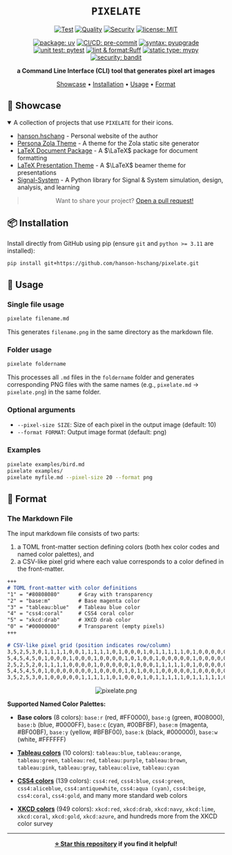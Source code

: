 <div align=center>

# `PIXELATE`

[![Test](https://github.com/hanson-hschang/pixelate/actions/workflows/test.yml/badge.svg)](https://github.com/hanson-hschang/pixelate/actions/workflows/test.yml)
[![Quality](https://github.com/hanson-hschang/pixelate/actions/workflows/quality.yml/badge.svg)](https://github.com/hanson-hschang/pixelate/actions/workflows/quality.yml)
[![Security](https://github.com/hanson-hschang/pixelate/actions/workflows/security.yml/badge.svg)](https://github.com/hanson-hschang/pixelate/actions/workflows/security.yml)
[![license: MIT](https://img.shields.io/badge/license-MIT-yellow)](https://opensource.org/licenses/MIT)

[![package: uv](https://img.shields.io/endpoint?url=https://raw.githubusercontent.com/astral-sh/uv/main/assets/badge/v0.json)](https://docs.astral.sh/uv/)
[![CI/CD: pre-commit](https://img.shields.io/badge/CI/CD-pre--commit-FAB040?logo=pre-commit)](https://pre-commit.com/)
[![syntax: pyupgrade](https://img.shields.io/badge/syntax-pyupgrade-blue?logo=pyupgrade)](https://github.com/pyupgrade/pyupgrade)
[![unit test: pytest](https://img.shields.io/badge/unit_test-pytest-0A9EDC?logo=pytest)](https://docs.pytest.org/)
[![lint & format:Ruff](https://img.shields.io/endpoint?url=https://raw.githubusercontent.com/astral-sh/ruff/main/assets/badge/v2.json)](https://github.com/astral-sh/ruff)
[![static type: mypy](https://img.shields.io/badge/static_type-mypy-blue)](https://mypy-lang.org/)
[![security: bandit](https://img.shields.io/badge/security-bandit-yellow)](https://bandit.readthedocs.io/)


**a Command Line Interface (CLI) tool that generates pixel art images**

[Showcase](#-showcase) • [Installation](#-installation) • [Usage](#-usage) • [Format](#-format)

</div>

## 🌟 Showcase

<details open>
<summary>A collection of projects that use <code>PIXELATE</code> for their icons.</summary>

- [hanson.hschang](https://hanson-hschang.github.io/) - Personal website of the author
- [Persona Zola Theme](https://hanson-hschang.github.io/persona-zola-theme/) - A theme for the Zola static site generator
- [LaTeX Document Package](https://github.com/hanson-hschang/LaTeX-Document-Package) - A $\LaTeX$ package for document formatting
- [LaTeX Presentation Theme](https://github.com/hanson-hschang/LaTeX-Presentation-Theme) - A $\LaTeX$ beamer theme for presentations
- [Signal-System](https://github.com/hanson-hschang/Signal-System) - A Python library for Signal & System simulation, design, analysis, and learning

</details>

> <p align="center">Want to share your project? <a href="https://github.com/hanson-hschang/pixelate/pulls">Open a pull request!</a></p>


## 📦 Installation

Install directly from GitHub using pip (ensure `git` and `python >= 3.11` are installed):

```bash
pip install git+https://github.com/hanson-hschang/pixelate.git
```

## 📝 Usage

### Single file usage
```bash
pixelate filename.md
```
This generates `filename.png` in the same directory as the markdown file.

### Folder usage
```bash
pixelate foldername
```
This processes all `.md` files in the `foldername` folder and generates corresponding PNG files with the same names (e.g., `pixelate.md` -> `pixelate.png`) in the same folder.

### Optional arguments
- `--pixel-size SIZE`: Size of each pixel in the output image (default: 10)
- `--format FORMAT`: Output image format (default: png)

### Examples
```bash
pixelate examples/bird.md
pixelate examples/
pixelate myfile.md --pixel-size 20 --format png
```

## 🎨 Format

### The Markdown File

The input markdown file consists of two parts:
  1. a TOML front-matter section defining colors (both hex color codes and named color palettes), and
  2. a CSV-like pixel grid where each value corresponds to a color defined in the front-matter.

```markdown
+++
# TOML front-matter with color definitions
"1" = "#80808080"      # Gray with transparency
"2" = "base:m"         # Base magenta color
"3" = "tableau:blue"   # Tableau blue color
"4" = "css4:coral"     # CSS4 coral color
"5" = "xkcd:drab"      # XKCD drab color
"0" = "#00000000"      # Transparent (empty pixels)
+++

# CSV-like pixel grid (position indicates row/column)
3,5,2,5,3,0,1,1,1,1,0,0,1,1,1,1,1,0,1,0,0,0,1,0,1,1,1,1,1,0,1,0,0,0,0,0,0,1,1,1,0,0,1,1,1,1,1,0,1,1,1,1,1
5,4,5,4,5,0,1,0,0,0,1,0,0,0,1,0,0,0,0,1,0,1,0,0,1,0,0,0,0,0,1,0,0,0,0,0,1,1,0,1,1,0,0,0,1,0,0,0,1,0,0,0,0
2,5,2,5,2,0,1,1,1,1,0,0,0,0,1,0,0,0,0,0,1,0,0,0,1,1,1,1,1,0,1,0,0,0,0,0,1,0,0,0,1,0,0,0,1,0,0,0,1,1,1,1,1
5,4,5,4,5,0,1,0,0,0,0,0,0,0,1,0,0,0,0,1,0,1,0,0,1,0,0,0,0,0,1,0,0,0,0,0,1,1,1,1,1,0,0,0,1,0,0,0,1,0,0,0,0
3,5,2,5,3,0,1,0,0,0,0,0,1,1,1,1,1,0,1,0,0,0,1,0,1,1,1,1,1,0,1,1,1,1,1,0,1,0,0,0,1,0,0,0,1,0,0,0,1,1,1,1,1
```
<div align=center>

  ![pixelate.png](examples/pixelate.png)

</div>

**Supported Named Color Palettes:**

- **Base colors** (8 colors): `base:r` (red, #FF0000), `base:g` (green, #008000), `base:b` (blue, #0000FF), `base:c` (cyan, #00BFBF), `base:m` (magenta, #BF00BF), `base:y` (yellow, #BFBF00), `base:k` (black, #000000), `base:w` (white, #FFFFFF)

- [**Tableau colors**](https://www.tableau.com/blog/colors-upgrade-tableau-10-56782) (10 colors): `tableau:blue`, `tableau:orange`, `tableau:green`, `tableau:red`, `tableau:purple`, `tableau:brown`, `tableau:pink`, `tableau:gray`, `tableau:olive`, `tableau:cyan`

- [**CSS4 colors**](https://drafts.csswg.org/css-color-4/#named-colors) (139 colors): `css4:red`, `css4:blue`, `css4:green`, `css4:aliceblue`, `css4:antiquewhite`, `css4:aqua (cyan)`, `css4:beige`, `css4:coral`, `css4:gold`, and many more standard web colors

- [**XKCD colors**](https://xkcd.com/color/rgb/) (949 colors): `xkcd:red`, `xkcd:drab`, `xkcd:navy`, `xkcd:lime`, `xkcd:coral`, `xkcd:gold`, `xkcd:azure`, and hundreds more from the XKCD color survey

---

<div align="center">

**[⭐ Star this repository](https://github.com/hanson-hschang/pixelate) if you find it helpful!**

</div>
